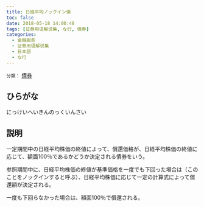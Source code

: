 ```yaml
---
title: 日経平均ノックイン債
toc: false
date: 2018-05-18 14:00:48
tags: [证券用语解说集, な行, 債券]
categories:
  - 金融服务
  - 证券用语解说集
  - 日本語
  - な行
---
```


`分類：` [債券](/tags/債券/)

## ひらがな

にっけいへいきんのっくいんさい

## 説明

一定期間中の日経平均株価の終値によって、償還価格が、日経平均株価の終値に応じて、額面100％であるかどうか決定される債券をいう。

参照期間中に、日経平均株価の終値が基準価格を一度でも下回った場合は（このことをノックインすると呼ぶ）、日経平均株価に応じて一定の計算式によって償還額が決定される。

一度も下回らなかった場合は、額面100％で償還される。
